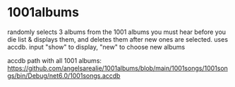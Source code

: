 # 1001albums
randomly selects 3 albums from the 1001 albums you must hear before you die list &amp; displays them, and deletes them after new ones are selected. uses accdb. input "show" to display, "new" to choose new albums

accdb path with all 1001 albums: https://github.com/angelsarealie/1001albums/blob/main/1001songs/1001songs/bin/Debug/net6.0/1001songs.accdb
